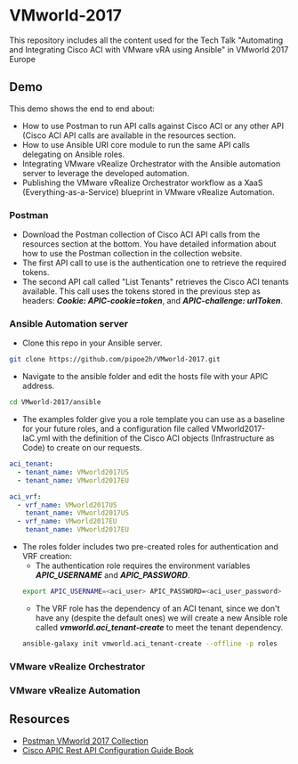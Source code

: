 # VMworld-2017
This repository includes all the content used for the Tech Talk "Automating and Integrating Cisco ACI with VMware vRA using Ansible" in VMworld 2017 Europe

## Demo
This demo shows the end to end about:
* How to use Postman to run API calls against Cisco ACI or any other API (Cisco ACI API calls are available in the resources section.
* How to use Ansible URI core module to run the same API calls delegating on Ansible roles.
* Integrating VMware vRealize Orchestrator with the Ansible automation server to leverage the developed automation.
* Publishing the VMware vRealize Orchestrator workflow as a XaaS (Everything-as-a-Service) blueprint in VMware vRealize Automation.

### Postman
* Download the Postman collection of Cisco ACI API calls from the resources section at the bottom. You have detailed information about how to use the Postman collection in the collection website.
* The first API call to use is the authentication one to retrieve the required tokens.
* The second API call called "List Tenants" retrieves the Cisco ACI tenants available. This call uses the tokens stored in the previous step as headers: ***Cookie: APIC-cookie=token***, and ***APIC-challenge: urlToken***.
### Ansible Automation server
* Clone this repo in your Ansible server.
```bash
git clone https://github.com/pipoe2h/VMworld-2017.git
```
* Navigate to the ansible folder and edit the hosts file with your APIC address.
```bash
cd VMworld-2017/ansible
```
* The examples folder give you a role template you can use as a baseline for your future roles, and a configuration file called VMworld2017-IaC.yml with the definition of the Cisco ACI objects (Infrastructure as Code) to create on our requests.
```yaml
aci_tenant:
  - tenant_name: VMworld2017US
  - tenant_name: VMworld2017EU

aci_vrf:
  - vrf_name: VMworld2017US
    tenant_name: VMworld2017US
  - vrf_name: VMworld2017EU
    tenant_name: VMworld2017EU
```
* The roles folder includes two pre-created roles for authentication and VRF creation:
  - The authentication role requires the environment variables ***APIC_USERNAME*** and ***APIC_PASSWORD***.
  ```bash
  export APIC_USERNAME=<aci_user> APIC_PASSWORD=<aci_user_password>
  ```
  - The VRF role has the dependency of an ACI tenant, since we don't have any (despite the default ones) we will create a new Ansible role called ***vmworld.aci_tenant-create*** to meet the tenant dependency.
  ```bash
  ansible-galaxy init vmworld.aci_tenant-create --offline -p roles
  ```
### VMware vRealize Orchestrator
### VMware vRealize Automation

## Resources
* [Postman VMworld 2017 Collection](https://documenter.getpostman.com/view/911382/vmworld-2017/6n5zCzu)
* [Cisco APIC Rest API Configuration Guide Book](https://www.cisco.com/c/en/us/td/docs/switches/datacenter/aci/apic/sw/2-x/rest_cfg/2_1_x/b_Cisco_APIC_REST_API_Configuration_Guide.pdf)

